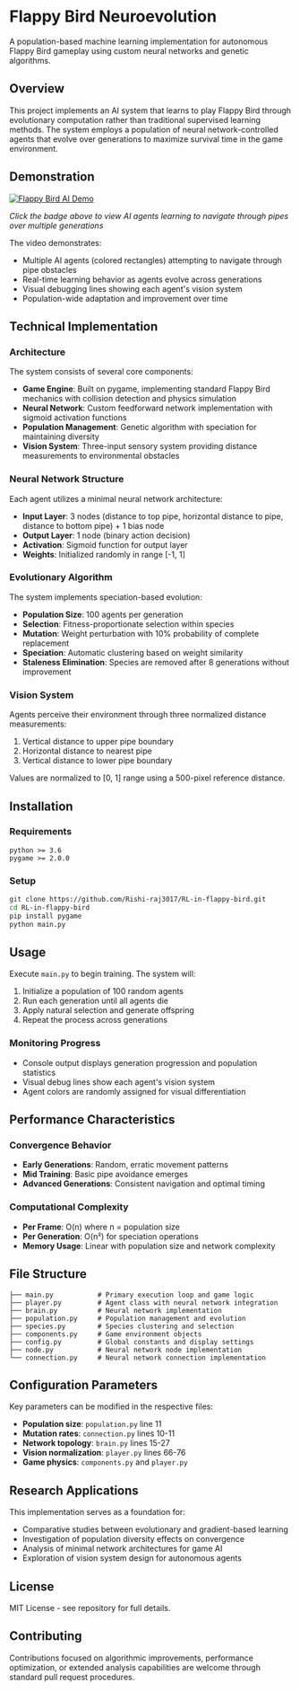# Flappy Bird Neuroevolution

A population-based machine learning implementation for autonomous Flappy Bird gameplay using custom neural networks and genetic algorithms.

## Overview

This project implements an AI system that learns to play Flappy Bird through evolutionary computation rather than traditional supervised learning methods. The system employs a population of neural network-controlled agents that evolve over generations to maximize survival time in the game environment.

## Demonstration

[![Flappy Bird AI Demo](https://img.shields.io/badge/📹_Watch-Demo_Video-blue?style=for-the-badge)](vid/flappy-bird-ai-demo.mov)

*Click the badge above to view AI agents learning to navigate through pipes over multiple generations*

The video demonstrates:
- Multiple AI agents (colored rectangles) attempting to navigate through pipe obstacles
- Real-time learning behavior as agents evolve across generations  
- Visual debugging lines showing each agent's vision system
- Population-wide adaptation and improvement over time

## Technical Implementation

### Architecture

The system consists of several core components:

- **Game Engine**: Built on pygame, implementing standard Flappy Bird mechanics with collision detection and physics simulation
- **Neural Network**: Custom feedforward network implementation with sigmoid activation functions
- **Population Management**: Genetic algorithm with speciation for maintaining diversity
- **Vision System**: Three-input sensory system providing distance measurements to environmental obstacles

### Neural Network Structure

Each agent utilizes a minimal neural network architecture:
- **Input Layer**: 3 nodes (distance to top pipe, horizontal distance to pipe, distance to bottom pipe) + 1 bias node
- **Output Layer**: 1 node (binary action decision)
- **Activation**: Sigmoid function for output layer
- **Weights**: Initialized randomly in range [-1, 1]

### Evolutionary Algorithm

The system implements speciation-based evolution:
- **Population Size**: 100 agents per generation
- **Selection**: Fitness-proportionate selection within species
- **Mutation**: Weight perturbation with 10% probability of complete replacement
- **Speciation**: Automatic clustering based on weight similarity
- **Staleness Elimination**: Species are removed after 8 generations without improvement

### Vision System

Agents perceive their environment through three normalized distance measurements:
1. Vertical distance to upper pipe boundary
2. Horizontal distance to nearest pipe
3. Vertical distance to lower pipe boundary

Values are normalized to [0, 1] range using a 500-pixel reference distance.

## Installation

### Requirements

```
python >= 3.6
pygame >= 2.0.0
```

### Setup

```bash
git clone https://github.com/Rishi-raj3017/RL-in-flappy-bird.git
cd RL-in-flappy-bird
pip install pygame
python main.py
```

## Usage

Execute `main.py` to begin training. The system will:

1. Initialize a population of 100 random agents
2. Run each generation until all agents die
3. Apply natural selection and generate offspring
4. Repeat the process across generations

### Monitoring Progress

- Console output displays generation progression and population statistics
- Visual debug lines show each agent's vision system
- Agent colors are randomly assigned for visual differentiation

## Performance Characteristics

### Convergence Behavior

- **Early Generations**: Random, erratic movement patterns
- **Mid Training**: Basic pipe avoidance emerges
- **Advanced Generations**: Consistent navigation and optimal timing

### Computational Complexity

- **Per Frame**: O(n) where n = population size
- **Per Generation**: O(n²) for speciation operations
- **Memory Usage**: Linear with population size and network complexity

## File Structure

```
├── main.py           # Primary execution loop and game logic
├── player.py         # Agent class with neural network integration
├── brain.py          # Neural network implementation
├── population.py     # Population management and evolution
├── species.py        # Species clustering and selection
├── components.py     # Game environment objects
├── config.py         # Global constants and display settings
├── node.py           # Neural network node implementation
└── connection.py     # Neural network connection implementation
```

## Configuration Parameters

Key parameters can be modified in the respective files:

- **Population size**: `population.py` line 11
- **Mutation rates**: `connection.py` lines 10-11
- **Network topology**: `brain.py` lines 15-27
- **Vision normalization**: `player.py` lines 66-76
- **Game physics**: `components.py` and `player.py`

## Research Applications

This implementation serves as a foundation for:

- Comparative studies between evolutionary and gradient-based learning
- Investigation of population diversity effects on convergence
- Analysis of minimal network architectures for game AI
- Exploration of vision system design for autonomous agents

## License

MIT License - see repository for full details.

## Contributing

Contributions focused on algorithmic improvements, performance optimization, or extended analysis capabilities are welcome through standard pull request procedures. 